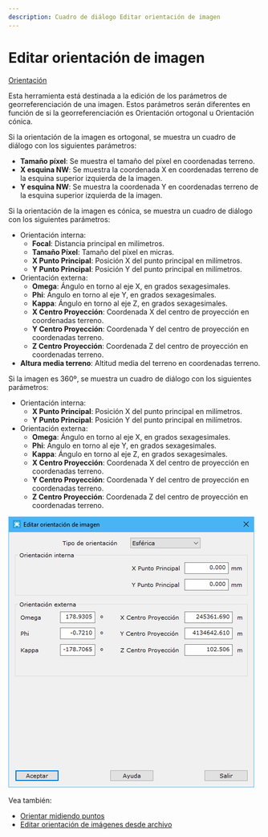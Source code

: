 ```yaml
---
description: Cuadro de diálogo Editar orientación de imagen
---
```


# Editar orientación de imagen

[Orientación](../fichas-de-herramientas/ficha-de-herramientas-imagen/orientacion.md)

Esta herramienta está destinada a la edición de los parámetros de georreferenciación de una imagen. Estos parámetros serán diferentes en función de si la georreferenciación es Orientación ortogonal u Orientación cónica.

Si la orientación de la imagen es ortogonal, se muestra un cuadro de diálogo con los siguientes parámetros:

* **Tamaño píxel**: Se muestra el tamaño del píxel en coordenadas terreno.
* **X esquina NW**: Se muestra la coordenada X en coordenadas terreno de la esquina superior izquierda de la imagen.
* **Y esquina NW**: Se muestra la coordenada Y en coordenadas terreno de la esquina superior izquierda de la imagen.

Si la orientación de la imagen es cónica, se muestra un cuadro de diálogo con los siguientes parámetros:

* Orientación interna:
  * **Focal**: Distancia principal en milímetros.
  * **Tamaño Píxel**: Tamaño del píxel en micras.
  * **X Punto Principal**: Posición X del punto principal en milímetros.
  * **Y Punto Principal**: Posición Y del punto principal en milímetros.
* Orientación externa:
  * **Omega**: Ángulo en torno al eje X, en grados sexagesimales.
  * **Phi**: Ángulo en torno al eje Y, en grados sexagesimales.
  * **Kappa**: Ángulo en torno al eje Z, en grados sexagesimales.
  * **X Centro Proyección**: Coordenada X del centro de proyección en coordenadas terreno.
  * **Y Centro Proyección**: Coordenada Y del centro de proyección en coordenadas terreno.
  * **Z Centro Proyección**: Coordenada Z del centro de proyección en coordenadas terreno.
* **Altura media terreno**: Altitud media del terreno en coordenadas terreno.

Si la imagen es 360º, se muestra un cuadro de diálogo con los siguientes parámetros:

* Orientación interna:
  * **X Punto Principal**: Posición X del punto principal en milímetros.
  * **Y Punto Principal**: Posición Y del punto principal en milímetros.
* Orientación externa:
  * **Omega**: Ángulo en torno al eje X, en grados sexagesimales.
  * **Phi**: Ángulo en torno al eje Y, en grados sexagesimales.
  * **Kappa**: Ángulo en torno al eje Z, en grados sexagesimales.
  * **X Centro Proyección**: Coordenada X del centro de proyección en coordenadas terreno.
  * **Y Centro Proyección**: Coordenada Y del centro de proyección en coordenadas terreno.
  * **Z Centro Proyección**: Coordenada Z del centro de proyección en coordenadas terreno.

![Ejemplo de orientaci&#xF3;n de una imagen 360&#xBA;](../../.gitbook/assets/image%20%287%29.png)

Vea también:

* [Orientar midiendo puntos](orientacion-midiendo-puntos.md)
* [Editar orientación de imágenes desde archivo](editar-orientacion-de-imagenes-desde-archivo.md)

